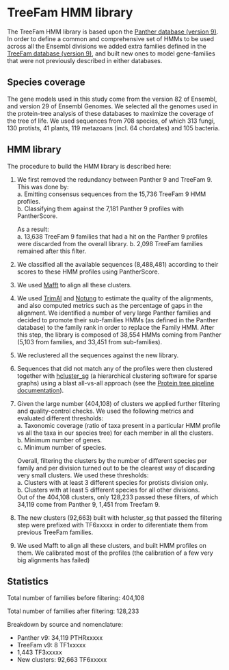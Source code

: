 # TreeFam HMM library

The TreeFam HMM library is based upon the [Panther database (version 9)](ftp://ftp.pantherdb.org//hmm_scoring/current_release). In order to define a common and comprehensive set of HMMs to be used across all the Ensembl divisions we added extra families defined in the [TreeFam database (version 9)](http://www.treefam.org/), and built new ones to model gene-families that were not previously described in either databases.

## Species coverage

The gene models used in this study come from the version 82 of Ensembl, and version 29 of Ensembl Genomes. We selected all the genomes used in the protein-tree analysis of these databases to maximize the coverage of the tree of life. We used sequences from 708 species, of which 313 fungi, 130 protists, 41 plants, 119 metazoans (incl. 64 chordates) and 105 bacteria.

## HMM library

The procedure to build the HMM library is described here:

1. We first removed the redundancy between Panther 9 and TreeFam 9. This was done by:  
  a. Emitting consensus sequences from the 15,736 TreeFam 9 HMM profiles.    
  b. Classifying them against the 7,181 Panther 9 profiles with PantherScore.
     
   As a result:  
  a. 13,638 TreeFam 9 families that had a hit on the Panther 9 profiles were discarded from the overall library.
  b. 2,098 TreeFam families remained after this filter.

2. We classified all the available sequences (8,488,481) according to their scores to these HMM profiles using PantherScore.

3. We used [Mafft](http://mafft.cbrc.jp/alignment/software/) to align all these clusters.

4. We used [TrimAl](http://europepmc.org/articles/PMC2712344) and [Notung](http://europepmc.org/articles/PMC3436813) to estimate the quality of the alignments, and also computed metrics such as the percentage of gaps in the alignment. We identified a number of very large Panther families and decided to promote their sub-families HMMs (as defined in the Panther database) to the family rank in order to replace the Family HMM. After this step, the library is composed of 38,554 HMMs coming from Panther (5,103 from families, and 33,451 from sub-families).

5. We reclustered all the sequences against the new library.

6. Sequences that did not match any of the profiles were then clustered together with [hcluster_sg](https://sourceforge.net/p/treesoft/code/HEAD/tree/) (a hierarchical clustering software for sparse graphs) using a blast all-vs-all approach (see the [Protein tree pipeline documentation](protein_trees.md)).

7. Given the large number (404,108) of clusters we applied further filtering and quality-control checks. We used the following metrics and evaluated different thresholds:  
  a. Taxonomic coverage (ratio of taxa present in a particular HMM profile vs all the taxa in our species tree) for each member in all the clusters.  
  b. Minimum number of genes.  
  c. Minimum number of species.
  
   Overall, filtering the clusters by the number of different species per family and per division turned out to be the clearest way of discarding very small clusters. We used these thresholds:  
  a. Clusters with at least 3 different species for protists division only.  
  b. Clusters with at least 5 different species for all other divisions.  
   Out of the 404,108 clusters, only 128,233 passed these filters, of which 34,119 come from Panther 9, 1,451 from Treefam 9.

8. The new clusters (92,663) built with hcluster_sg that passed the filtering step were prefixed with TF6xxxxx in order to diferentiate them from previous TreeFam families.

9. We used Mafft to align all these clusters, and built HMM profiles on them. We calibrated most of the profiles (the calibration of a few very big alignments has failed)

## Statistics

Total number of families before filtering:	404,108

Total number of families after filtering:	128,233

Breakdown by source and nomenclature:

* Panther v9:	34,119	PTHRxxxxx
* TreeFam v9:	8	TF1xxxxx
* 1,443	TF3xxxxx
* New clusters:	92,663	TF6xxxxx
